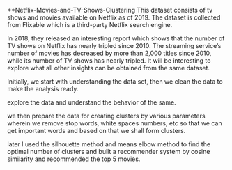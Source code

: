 **Netflix-Movies-and-TV-Shows-Clustering
This dataset consists of tv shows and movies available on Netflix as of 2019. The dataset is collected from Flixable which is a third-party Netflix search engine.

In 2018, they released an interesting report which shows that the number of TV shows on Netflix has nearly tripled since 2010. The streaming service’s number of movies has decreased by more than 2,000 titles since 2010, while its number of TV shows has nearly tripled. It will be interesting to explore what all other insights can be obtained from the same dataset.

Initially, we start with understanding the data set, then we clean the data to make the analysis ready.

explore the data and understand the behavior of the same.

we then prepare the data for creating clusters by various parameters wherein we remove stop words, white spaces numbers, etc so that we can get important words and based on that we shall form clusters.

later I used the silhouette method and means elbow method to find the optimal number of clusters and built a recommender system by cosine similarity and recommended the top 5 movies.
